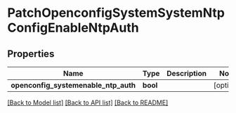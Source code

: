 # PatchOpenconfigSystemSystemNtpConfigEnableNtpAuth

## Properties
Name | Type | Description | Notes
------------ | ------------- | ------------- | -------------
**openconfig_systemenable_ntp_auth** | **bool** |  | [optional] 

[[Back to Model list]](../README.md#documentation-for-models) [[Back to API list]](../README.md#documentation-for-api-endpoints) [[Back to README]](../README.md)


